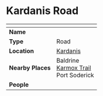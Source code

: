 # Kardanis Road

| []() | |
| --- | --- |
| **Name** | |
| **Type** | Road |
| **Location** | [Kardanis](../topography/continents-islands/kardanis.md) |
| **Nearby Places** | Baldrine<br>[Karmox Trail](karmox-trail.md)<br>Port Soderick |
| **People** | |
